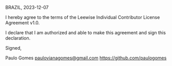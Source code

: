 BRAZIL, 2023-12-07

I hereby agree to the terms of the Leewise Individual Contributor License
Agreement v1.0.

I declare that I am authorized and able to make this agreement and sign this
declaration.

Signed,

Paulo Gomes paulovianagomes@gmail.com https://github.com/paulogomes